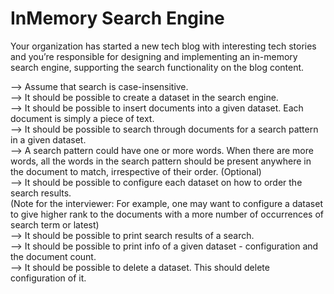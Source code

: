 # InMemory Search Engine
Your organization has started a new tech blog with interesting tech stories
and you’re responsible for designing and implementing an in-memory search engine,
supporting the search functionality on the blog content.

--> Assume that search is case-insensitive. <br/>
--> It should be possible to create a dataset in the search engine. <br/>
--> It should be possible to insert documents into a given dataset. Each document is simply a piece of text.<br/>
--> It should be possible to search through documents for a search pattern in a given dataset.<br/>
--> A search pattern could have one or more words. When there are more words, all the words in the search pattern
should be present anywhere in the document to match, irrespective of their order. (Optional)<br/>
--> It should be possible to configure each dataset on how to order the search results.<br/>
    (Note for the interviewer:
    For example, one may want to configure a dataset to give higher rank to the documents 
    with a more number of occurrences of search term or latest) <br/>
--> It should be possible to print search results of a search.<br/>
--> It should be possible to print info of a given dataset - configuration and the document count.<br/>
--> It should be possible to delete a dataset. This should delete configuration of it.<br/>
